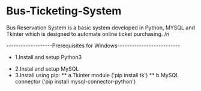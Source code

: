 # Bus-Ticketing-System

Bus Reservation System is a basic system developed in Python, MYSQL and Tkinter which is designed to automate online ticket purchasing. /n


-------------------Prerequisites for Windows--------------------------
- 1.Install and setup Python3
* 2.Instal and setup MySQL
* 3.Install using pip:
 ** a.Tkinter module ('pip install tk')
 ** b.MySQL connector ('pip install mysql-connector-python')

